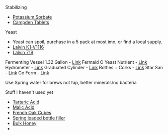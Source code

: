  Stabilizing
  - [Potassium Sorbate](https://www.amazon.com/North-Mountain-Supply-Potassium-Stabilizer/dp/B0BGQLW5NP)
  - [Campden Tablets](https://www.amazon.com/North-Mountain-Supply-Campden-Metabisulfite/dp/B0BGQM4M7L)

Yeast
 - Yeast can spoil, purchase in a 5 pack at most imo, or find a local supply.
 - [Lalvin K1-V1116](https://www.amazon.com/Lalvin-K1-V1116-Wine-Yeast-Pack/dp/B0BG3FTF14)
 - [Lalvin 71B](https://www.amazon.com/Lalvin-Wine-Yeast-Pack-Saccharomyces/dp/B0BG3HG52J)

Fermenting Vessel 1.32 Gallon - [Link](https://www.amazon.com/gp/product/B0BSNRBWQH)
Fermaid O Yeast Nutrient - [Link](https://www.amazon.com/North-Mountain-Supply-Fermaid-Nutrient/dp/B0CFYQC5JG)
Hydrometer - [Link](https://www.amazon.com/North-Mountain-Supply-NMSTS-H-Hydrometer/dp/B07DMJRYNK)
Graduated Cylinder - [Link](https://www.amazon.com/Measuring-Cylinder-100ml-Polypropylene-Autoclavable/dp/B00AITZUMQ)
Bottles + Corks - [Link](https://www.amazon.com/North-Mountain-Supply-Bordeaux-Flat-Bottomed/dp/B07N4QFT1F)
Star San - [Link](https://www.amazon.com/gp/product/B0064O7YFA)
Go Ferm - [Link](https://www.amazon.com/dp/B0CFYNZTQB)

Use Spring water for brews not tap, better minerals/no bacteria

Stuff i haven't used yet
 - [Tartaric Acid](https://www.amazon.com/Tartaric-Acid-Food-Grade-Distributors/dp/B0CFDGBRC5)
 - [Malic Acid](https://www.amazon.com/Malic-Acid-Food-Grade-Distributors/dp/B0CFDGY3D3)
 - [French Oak Cubes](https://www.amazon.com/North-Mountain-Supply-French-Medium/dp/B07PDNGDHG)
 - [Spring loaded bottle filler](https://www.amazon.com/Spring-Loaded-Beer-Bottle-Filler/dp/B000E66A4U)
 - [Bulk Honey](https://glorybee.com/honey/bulk-honey)
 - 